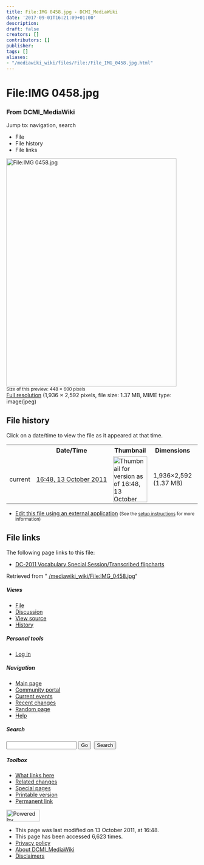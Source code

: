 ```yaml
---
title: File:IMG 0458.jpg - DCMI_MediaWiki
date: '2017-09-01T16:21:09+01:00'
description: 
draft: false
creators: []
contributors: []
publisher: 
tags: []
aliases:
- "/mediawiki_wiki/files/File:/File_IMG_0458.jpg.html"
---
```


<a id="top"></a>
# File:IMG 0458.jpg

### From DCMI\_MediaWiki

Jump to: navigation, search
<!-- start content -->
- File
- File history
- File links

 [<img alt="File:IMG 0458.jpg" src="/images/3/33/IMG_0458.jpg" width="448" height="600">](/mediawiki_wiki/files/IMG_0458.jpg)  
<small>Size of this preview: 448 × 600 pixels</small>  
 [Full resolution](/images/3/33/IMG_0458.jpg)‎ (1,936 × 2,592 pixels, file size: 1.37 MB, MIME type: image/jpeg)
<!-- 
NewPP limit report
Preprocessor node count: 0/1000000
Post-expand include size: 0/2097152 bytes
Template argument size: 0/2097152 bytes
Expensive parser function count: 0/100
-->
## File history

Click on a date/time to view the file as it appeared at that time.

<table class="wikitable filehistory">
  <tr>
    <td></td>
    <th>Date/Time</th>
    <th>Thumbnail</th>
    <th>Dimensions</th>
    <th>User</th>
    <th>Comment</th>
  </tr>
  <tr>
    <td>current</td>
    <td class="filehistory-selected" style="white-space: nowrap;"><a href="/mediawiki_wiki/files/IMG_0458.jpg">16:48, 13 October 2011</a></td>
    <td><a href="/images/3/33/IMG_0458.jpg"><img alt="Thumbnail for version as of 16:48, 13 October 2011" src="/images/3/33/IMG_0458.jpg" width="90" height="120"></a></td>
    <td>1,936×2,592 <span style="white-space: nowrap;">(1.37 MB)</span>
    </td>
    <td>
      <a href="/index.php/User:TomBaker" title="User:TomBaker" class="mw-userlink">TomBaker</a> <span style="white-space: nowrap;"> <span class="mw-usertoollinks">(<a href="/index.php?title=User_talk:TomBaker&amp;action=edit&amp;redlink=1" class="new" title="User talk:TomBaker (page does not exist)">Talk</a> | <a href="/index.php/Special:Contributions/TomBaker" title="Special:Contributions/TomBaker">contribs</a>)</span></span>
    </td>
    <td></td>
  </tr>
</table>

  

- [Edit this file using an external application](/index.php?title=File:IMG_0458.jpg&action=edit&externaledit=true&mode=file "File:IMG 0458.jpg") <small>(See the <a href="http://www.mediawiki.org/wiki/Manual:External_editors" class="external text" rel="nofollow">setup instructions</a> for more information)</small>

## File links

The following page links to this file:

- [DC-2011 Vocabulary Special Session/Transcribed flipcharts](/index.php/DC-2011_Vocabulary_Special_Session/Transcribed_flipcharts "DC-2011 Vocabulary Special Session/Transcribed flipcharts")

Retrieved from " [/mediawiki_wiki/File:IMG\_0458.jpg](/mediawiki_wiki/files/File:/File:IMG_0458.jpg.html)"

<!-- end content -->

##### Views

- [File](/mediawiki_wiki/files/File:/File:IMG_0458.jpg.html)
- [Discussion](/index.php?title=File_talk:IMG_0458.jpg&action=edit&redlink=1 "Discussion about the content page [t]")
- [View source](/index.php?title=File:IMG_0458.jpg&action=edit "This page is protected.
You can view its source [e]")
- [History](/index.php?title=File:IMG_0458.jpg&action=history "Past revisions of this page [h]")

##### Personal tools

- [Log in](/index.php?title=Special:UserLogin&returnto=File:IMG_0458.jpg "You are encouraged to log in; however, it is not mandatory [o]")

<script type="text/javascript"> if (window.isMSIE55) fixalpha(); </script>

##### Navigation

- [Main page](/index.php/Main_Page "Visit the main page [z]")
- [Community portal](/index.php/DCMI_MediaWiki:Community_portal "About the project, what you can do, where to find things")
- [Current events](/index.php/DCMI_MediaWiki:Current_events "Find background information on current events")
- [Recent changes](/index.php/Special:RecentChanges "The list of recent changes in the wiki [r]")
- [Random page](/index.php/Special:Random "Load a random page [x]")
- [Help](/index.php/Help:Contents "The place to find out")

##### <label for="searchInput">Search</label>

<form action="/index.php" id="searchform">
				<input type="hidden" name="title" value="Special:Search">
				<input id="searchInput" title="Search DCMI_MediaWiki" accesskey="f" type="search" name="search">
				<input type="submit" name="go" class="searchButton" id="searchGoButton" value="Go" title="Go to a page with this exact name if exists"> 
				<input type="submit" name="fulltext" class="searchButton" id="mw-searchButton" value="Search" title="Search the pages for this text">
			</form>

##### Toolbox

- [What links here](/index.php/Special:WhatLinksHere/File:IMG_0458.jpg "List of all wiki pages that link here [j]")
- [Related changes](/index.php/Special:RecentChangesLinked/File:IMG_0458.jpg "Recent changes in pages linked from this page [k]")
- [Special pages](/index.php/Special:SpecialPages "List of all special pages [q]")
- [Printable version](/index.php?title=File:IMG_0458.jpg&printable=yes "Printable version of this page [p]")
- [Permanent link](/index.php?title=File:IMG_0458.jpg&oldid=1283 "Permanent link to this revision of the page")

<!-- end of the left (by default at least) column -->

 [<img src="/skins/common/images/poweredby_mediawiki_88x31.png" height="31" width="88" alt="Powered by MediaWiki">](http://www.mediawiki.org/)

- This page was last modified on 13 October 2011, at 16:48.
- This page has been accessed 6,623 times.
- [Privacy policy](/index.php/DCMI_MediaWiki:Privacy_policy "DCMI MediaWiki:Privacy policy")
- [About DCMI\_MediaWiki](/index.php/DCMI_MediaWiki:About "DCMI MediaWiki:About")
- [Disclaimers](/index.php/DCMI_MediaWiki:General_disclaimer "DCMI MediaWiki:General disclaimer")

<script>if (window.runOnloadHook) runOnloadHook();</script><!-- Served in 0.460 secs. -->
